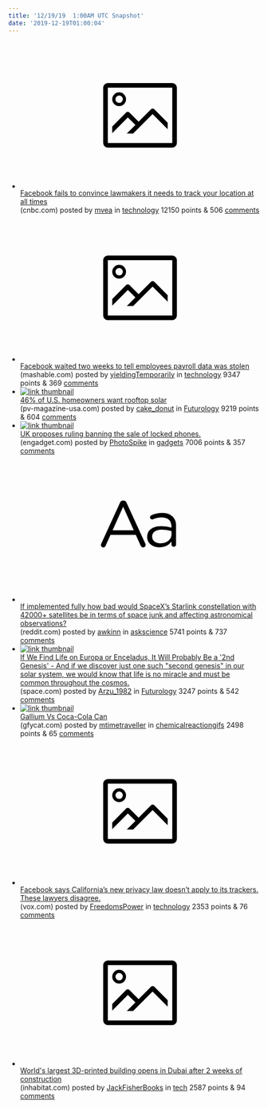```yaml
---
title: '12/19/19  1:00AM UTC Snapshot'
date: '2019-12-19T01:00:04'
---
```

<ul>
<li><a href='https://www.cnbc.com/2019/12/17/facebook-responds-to-senators-questions-on-location-tracking-policy.html'><svg version='1.1' viewBox='-34 -14 104 64' preserveAspectRatio='xMidYMid meet' xmlns='http://www.w3.org/2000/svg' xmlns:xlink='http://www.w3.org/1999/xlink'>
    <title>link thumbnail</title>
    <path d='M32,4H4A2,2,0,0,0,2,6V30a2,2,0,0,0,2,2H32a2,2,0,0,0,2-2V6A2,2,0,0,0,32,4ZM4,30V6H32V30Z'></path>
    <path d='M8.92,14a3,3,0,1,0-3-3A3,3,0,0,0,8.92,14Zm0-4.6A1.6,1.6,0,1,1,7.33,11,1.6,1.6,0,0,1,8.92,9.41Z'></path>
    <path d='M22.78,15.37l-5.4,5.4-4-4a1,1,0,0,0-1.41,0L5.92,22.9v2.83l6.79-6.79L16,22.18l-3.75,3.75H15l8.45-8.45L30,24V21.18l-5.81-5.81A1,1,0,0,0,22.78,15.37Z'></path>
</svg></a><div><div class='linkTitle'><a href='https://www.cnbc.com/2019/12/17/facebook-responds-to-senators-questions-on-location-tracking-policy.html'>Facebook fails to convince lawmakers it needs to track your location at all times</a></div>(cnbc.com) posted by <a href='https://www.reddit.com/user/mvea'>mvea</a> in <a href='https://www.reddit.com/r/technology'>technology</a> 12150 points & 506 <a href='https://www.reddit.com/r/technology/comments/eca222/facebook_fails_to_convince_lawmakers_it_needs_to/'>comments</a></div></li>

<li><a href='https://mashable.com/article/facebook-employee-payroll-data-stolen/'><svg version='1.1' viewBox='-34 -14 104 64' preserveAspectRatio='xMidYMid meet' xmlns='http://www.w3.org/2000/svg' xmlns:xlink='http://www.w3.org/1999/xlink'>
    <title>link thumbnail</title>
    <path d='M32,4H4A2,2,0,0,0,2,6V30a2,2,0,0,0,2,2H32a2,2,0,0,0,2-2V6A2,2,0,0,0,32,4ZM4,30V6H32V30Z'></path>
    <path d='M8.92,14a3,3,0,1,0-3-3A3,3,0,0,0,8.92,14Zm0-4.6A1.6,1.6,0,1,1,7.33,11,1.6,1.6,0,0,1,8.92,9.41Z'></path>
    <path d='M22.78,15.37l-5.4,5.4-4-4a1,1,0,0,0-1.41,0L5.92,22.9v2.83l6.79-6.79L16,22.18l-3.75,3.75H15l8.45-8.45L30,24V21.18l-5.81-5.81A1,1,0,0,0,22.78,15.37Z'></path>
</svg></a><div><div class='linkTitle'><a href='https://mashable.com/article/facebook-employee-payroll-data-stolen/'>Facebook waited two weeks to tell employees payroll data was stolen</a></div>(mashable.com) posted by <a href='https://www.reddit.com/user/yieldingTemporarily'>yieldingTemporarily</a> in <a href='https://www.reddit.com/r/technology'>technology</a> 9347 points & 369 <a href='https://www.reddit.com/r/technology/comments/ec76w8/facebook_waited_two_weeks_to_tell_employees/'>comments</a></div></li>

<li><a href='https://pv-magazine-usa.com/2019/12/18/46-of-u-s-homeowners-want-rooftop-solar/'><img src='https://a.thumbs.redditmedia.com/9mE-0Zkm07LAnEKCwYwQbpJ9kNUuPInary8LQwpd6k4.jpg' alt='link thumbnail'></a><div><div class='linkTitle'><a href='https://pv-magazine-usa.com/2019/12/18/46-of-u-s-homeowners-want-rooftop-solar/'>46% of U.S. homeowners want rooftop solar</a></div>(pv-magazine-usa.com) posted by <a href='https://www.reddit.com/user/cake_donut'>cake_donut</a> in <a href='https://www.reddit.com/r/Futurology'>Futurology</a> 9219 points & 604 <a href='https://www.reddit.com/r/Futurology/comments/ecf9u6/46_of_us_homeowners_want_rooftop_solar/'>comments</a></div></li>

<li><a href='https://www.engadget.com/2019/12/17/uk-locked-mobile-phone-ban-ofcom/'><img src='https://a.thumbs.redditmedia.com/y30u8sPM8HN3p5mzlTQDT5b3OJE48hYQDXNyeLmRbx8.jpg' alt='link thumbnail'></a><div><div class='linkTitle'><a href='https://www.engadget.com/2019/12/17/uk-locked-mobile-phone-ban-ofcom/'>UK proposes ruling banning the sale of locked phones.</a></div>(engadget.com) posted by <a href='https://www.reddit.com/user/PhotoSpike'>PhotoSpike</a> in <a href='https://www.reddit.com/r/gadgets'>gadgets</a> 7006 points & 357 <a href='https://www.reddit.com/r/gadgets/comments/ec9e3y/uk_proposes_ruling_banning_the_sale_of_locked/'>comments</a></div></li>

<li><a href='https://www.reddit.com/r/askscience/comments/eca45h/if_implemented_fully_how_bad_would_spacexs/'><svg version='1.1' viewBox='-34 -12 104 64' preserveAspectRatio='xMidYMid slice' xmlns='http://www.w3.org/2000/svg' xmlns:xlink='http://www.w3.org/1999/xlink'>
    <title>text link thumbnail</title>
    <path d='M12.19,8.84a1.45,1.45,0,0,0-1.4-1h-.12a1.46,1.46,0,0,0-1.42,1L1.14,26.56a1.29,1.29,0,0,0-.14.59,1,1,0,0,0,1,1,1.12,1.12,0,0,0,1.08-.77l2.08-4.65h11l2.08,4.59a1.24,1.24,0,0,0,1.12.83,1.08,1.08,0,0,0,1.08-1.08,1.64,1.64,0,0,0-.14-.57ZM6.08,20.71l4.59-10.22,4.6,10.22Z'>
    </path>
    <path d='M32.24,14.78A6.35,6.35,0,0,0,27.6,13.2a11.36,11.36,0,0,0-4.7,1,1,1,0,0,0-.58.89,1,1,0,0,0,.94.92,1.23,1.23,0,0,0,.39-.08,8.87,8.87,0,0,1,3.72-.81c2.7,0,4.28,1.33,4.28,3.92v.5a15.29,15.29,0,0,0-4.42-.61c-3.64,0-6.14,1.61-6.14,4.64v.05c0,2.95,2.7,4.48,5.37,4.48a6.29,6.29,0,0,0,5.19-2.48V26.9a1,1,0,0,0,1,1,1,1,0,0,0,1-1.06V19A5.71,5.71,0,0,0,32.24,14.78Zm-.56,7.7c0,2.28-2.17,3.89-4.81,3.89-1.94,0-3.61-1.06-3.61-2.86v-.06c0-1.8,1.5-3,4.2-3a15.2,15.2,0,0,1,4.22.61Z'>
    </path>
</svg></a><div><div class='linkTitle'><a href='https://www.reddit.com/r/askscience/comments/eca45h/if_implemented_fully_how_bad_would_spacexs/'>If implemented fully how bad would SpaceX’s Starlink constellation with 42000+ satellites be in terms of space junk and affecting astronomical observations?</a></div>(reddit.com) posted by <a href='https://www.reddit.com/user/awkinn'>awkinn</a> in <a href='https://www.reddit.com/r/askscience'>askscience</a> 5741 points & 737 <a href='https://www.reddit.com/r/askscience/comments/eca45h/if_implemented_fully_how_bad_would_spacexs/'>comments</a></div></li>

<li><a href='https://www.space.com/alien-life-europa-enceladus-second-genesis.html'><img src='https://b.thumbs.redditmedia.com/6iSibPdbcWnV0A8wOH9x50_yYi7loIPTPRDJ3UAbalU.jpg' alt='link thumbnail'></a><div><div class='linkTitle'><a href='https://www.space.com/alien-life-europa-enceladus-second-genesis.html'>If We Find Life on Europa or Enceladus, It Will Probably Be a '2nd Genesis' - And if we discover just one such "second genesis" in our solar system, we would know that life is no miracle and must be common throughout the cosmos.</a></div>(space.com) posted by <a href='https://www.reddit.com/user/Arzu_1982'>Arzu_1982</a> in <a href='https://www.reddit.com/r/Futurology'>Futurology</a> 3247 points & 542 <a href='https://www.reddit.com/r/Futurology/comments/ec5ne8/if_we_find_life_on_europa_or_enceladus_it_will/'>comments</a></div></li>

<li><a href='https://gfycat.com/impressionableharmoniousantarcticfurseal'><img src='https://b.thumbs.redditmedia.com/q81DOxMCrRZD9alSiAck_GkvMmxvjHv__YB6TR0SWtg.jpg' alt='link thumbnail'></a><div><div class='linkTitle'><a href='https://gfycat.com/impressionableharmoniousantarcticfurseal'>Gallium Vs Coca-Cola Can</a></div>(gfycat.com) posted by <a href='https://www.reddit.com/user/mtimetraveller'>mtimetraveller</a> in <a href='https://www.reddit.com/r/chemicalreactiongifs'>chemicalreactiongifs</a> 2498 points & 65 <a href='https://www.reddit.com/r/chemicalreactiongifs/comments/ec7oat/gallium_vs_cocacola_can/'>comments</a></div></li>

<li><a href='https://www.vox.com/recode/2019/12/17/21024366/facebook-ccpa-pixel-web-tracker'><svg version='1.1' viewBox='-34 -14 104 64' preserveAspectRatio='xMidYMid meet' xmlns='http://www.w3.org/2000/svg' xmlns:xlink='http://www.w3.org/1999/xlink'>
    <title>link thumbnail</title>
    <path d='M32,4H4A2,2,0,0,0,2,6V30a2,2,0,0,0,2,2H32a2,2,0,0,0,2-2V6A2,2,0,0,0,32,4ZM4,30V6H32V30Z'></path>
    <path d='M8.92,14a3,3,0,1,0-3-3A3,3,0,0,0,8.92,14Zm0-4.6A1.6,1.6,0,1,1,7.33,11,1.6,1.6,0,0,1,8.92,9.41Z'></path>
    <path d='M22.78,15.37l-5.4,5.4-4-4a1,1,0,0,0-1.41,0L5.92,22.9v2.83l6.79-6.79L16,22.18l-3.75,3.75H15l8.45-8.45L30,24V21.18l-5.81-5.81A1,1,0,0,0,22.78,15.37Z'></path>
</svg></a><div><div class='linkTitle'><a href='https://www.vox.com/recode/2019/12/17/21024366/facebook-ccpa-pixel-web-tracker'>Facebook says California’s new privacy law doesn’t apply to its trackers. These lawyers disagree.</a></div>(vox.com) posted by <a href='https://www.reddit.com/user/FreedomsPower'>FreedomsPower</a> in <a href='https://www.reddit.com/r/technology'>technology</a> 2353 points & 76 <a href='https://www.reddit.com/r/technology/comments/ec5f4s/facebook_says_californias_new_privacy_law_doesnt/'>comments</a></div></li>

<li><a href='https://inhabitat.com/worlds-largest-3d-printed-building-opens-in-dubai-after-2-weeks-of-construction/'><svg version='1.1' viewBox='-34 -14 104 64' preserveAspectRatio='xMidYMid meet' xmlns='http://www.w3.org/2000/svg' xmlns:xlink='http://www.w3.org/1999/xlink'>
    <title>link thumbnail</title>
    <path d='M32,4H4A2,2,0,0,0,2,6V30a2,2,0,0,0,2,2H32a2,2,0,0,0,2-2V6A2,2,0,0,0,32,4ZM4,30V6H32V30Z'></path>
    <path d='M8.92,14a3,3,0,1,0-3-3A3,3,0,0,0,8.92,14Zm0-4.6A1.6,1.6,0,1,1,7.33,11,1.6,1.6,0,0,1,8.92,9.41Z'></path>
    <path d='M22.78,15.37l-5.4,5.4-4-4a1,1,0,0,0-1.41,0L5.92,22.9v2.83l6.79-6.79L16,22.18l-3.75,3.75H15l8.45-8.45L30,24V21.18l-5.81-5.81A1,1,0,0,0,22.78,15.37Z'></path>
</svg></a><div><div class='linkTitle'><a href='https://inhabitat.com/worlds-largest-3d-printed-building-opens-in-dubai-after-2-weeks-of-construction/'>World's largest 3D-printed building opens in Dubai after 2 weeks of construction</a></div>(inhabitat.com) posted by <a href='https://www.reddit.com/user/JackFisherBooks'>JackFisherBooks</a> in <a href='https://www.reddit.com/r/tech'>tech</a> 2587 points & 94 <a href='https://www.reddit.com/r/tech/comments/ecbd5y/worlds_largest_3dprinted_building_opens_in_dubai/'>comments</a></div></li>

</ul>
